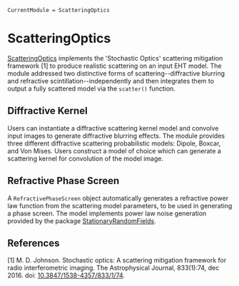 ```@meta
CurrentModule = ScatteringOptics
```
# ScatteringOptics
[ScatteringOptics](https://github.com/EHTJulia/ScatteringOptics.jl) implements the 'Stochastic Optics' scattering mitigation framework [1] to produce realistic scattering on an input EHT model. The module addressed two distinctive forms of scattering--diffractive blurring and refractive scintillation--independently and then integrates them to output a fully scattered model via the `scatter()` function.

## Diffractive Kernel
Users can instantiate a diffractive scattering kernel model and convolve input images to generate diffractive blurring effects. The module provides three different diffractive scattering probabilistic models: Dipole, Boxcar, and Von Mises. Users construct a model of choice which can generate a scattering kernel for convolution of the model image.

## Refractive Phase Screen
A `RefractivePhaseScreen` object automatically generates a refractive power law function from the scattering model parameters, to be used in generating a phase screen. The model implements power law noise generation provided by the package [StationaryRandomFields](https://github.com/EHTJulia/StationaryRandomFields.jl).

## References
[1] M. D. Johnson. Stochastic optics: A scattering mitigation framework for radio interferometric
imaging. The Astrophysical Journal, 833(1):74, dec 2016. doi: [10.3847/1538-4357/833/1/74](https://iopscience.iop.org/article/10.3847/1538-4357/aadcff).